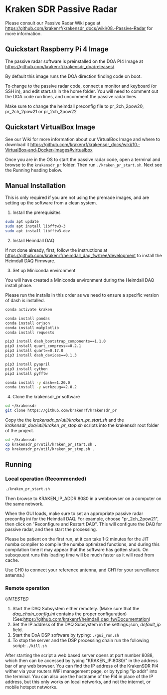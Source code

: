 # Kraken SDR Passive Radar

Please consult our Passive Radar Wiki page at https://github.com/krakenrf/krakensdr_docs/wiki/08.-Passive-Radar for more information.

## Quickstart Raspberry Pi 4 Image

The passive radar software is preinstalled on the DOA PI4 Image at https://github.com/krakenrf/krakensdr_doa/releases/

By default this image runs the DOA direction finding code on boot.

To change to the passive radar code, connect a monitor and keyboard (or SSH in), and edit start.sh in the home folder. You will need to comment out the DOA code run lines, and uncomment the passive radar lines.

Make sure to change the heimdall preconfig file to pr_2ch_2pow20, pr_2ch_2pow21 or pr_2ch_2pow22

## Quickstart VirtualBox Image

See our Wiki for more information about our VirtualBox Image and where to download it https://github.com/krakenrf/krakensdr_docs/wiki/10.-VirtualBox-and-Docker-Images#virtualbox

Once you are in the OS to start the passive radar code, open a terminal and browse to the `krakensdr_pr` folder. Then run `./kraken_pr_start.sh`. Next see the Running heading below.

## Manual Installation

This is only required if you are not using the premade images, and are setting up the software from a clean system. 

1. Install the prerequisites

``` bash
sudo apt update
sudo apt install libfftw3-3
sudo apt install libfftw3-dev
```

2. Install Heimdall DAQ

If not done already, first, follow the instructions at https://github.com/krakenrf/heimdall_daq_fw/tree/development to install the Heimdall DAQ Firmware.

3. Set up Miniconda environment

You will have created a Miniconda environment during the Heimdall DAQ install phase.

Please run the installs in this order as we need to ensure a specific version of dash is installed.

``` bash
conda activate kraken

conda install pandas
conda install orjson
conda install matplotlib
conda install requests

pip3 install dash_bootstrap_components==1.1.0
pip3 install quart_compress==0.2.1
pip3 install quart==0.17.0
pip3 install dash_devices==0.1.3

pip3 install pyapril
pip3 install cython
pip3 install pyfftw

conda install -y dash==1.20.0
conda install -y werkzeug==2.0.2
```

4. Clone the krakensdr_pr software

```bash
cd ~/krakensdr
git clone https://github.com/krakenrf/krakensdr_pr
```

Copy the the *krakensdr_pr/util/kraken_pr_start.sh* and the *krakensdr_doa/util/kraken_pr_stop.sh* scripts into the krakensdr root folder of the project.
```bash
cd ~/krakensdr
cp krakensdr_pr/util/kraken_pr_start.sh .
cp krakensdr_pr/util/kraken_pr_stop.sh .
```

## Running

### Local operation (Recommended)

```bash
./kraken_pr_start.sh
```

Then browse to KRAKEN_IP_ADDR:8080 in a webbrowser on a computer on the same network.

When the GUI loads, make sure to set an appropriate passive radar preconfig ini for the Heimdall DAQ. For example, choose "pr_2ch_2pow21", then click on "Reconfigure and Restart DAQ". This will configure the DAQ for passive radar, and then start the processing.

Please be patient on the first run, at it can take 1-2 minutes for the JIT numba compiler to compile the numba optimized functions, and during this compilation time it may appear that the software has gotten stuck. On subsqeuent runs this loading time will be much faster as it will read from cache.

Use CH0 to connect your reference antenna, and CH1 for your surveillance antenna.)

### Remote operation

*UNTESTED*

1. Start the DAQ Subsystem either remotely. (Make sure that the *daq_chain_config.ini* contains the proper configuration) 
    (See:https://github.com/krakenrf/heimdall_daq_fw/Documentation)
2. Set the IP address of the DAQ Subsystem in the settings.json, *default_ip* field.
3. Start the DoA DSP software by typing:
`./gui_run.sh`
4. To stop the server and the DSP processing chain run the following script:
`./kill.sh`

<p1> After starting the script a web based server opens at port number 8088, which then can be accessed by typing "KRAKEN_IP:8080/" in the address bar of any web browser. You can find the IP address of the KrakenSDR Pi4 wither via your routers WiFi management page, or by typing "ip addr" into the terminal. You can also use the hostname of the Pi4 in place of the IP address, but this only works on local networks, and not the internet, or mobile hotspot networks. </p1>
